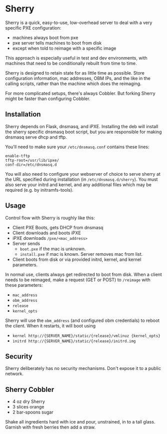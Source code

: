 Sherry
======

Sherry is a quick, easy-to-use, low-overhead server to deal with a
very specific PXE configuration:

 - machines always boot from pxe
 - pxe server tells machines to boot from disk
 - except when told to reimage with a specific image

This approach is especially useful in test and dev environments, with
machines that need to be conditionally rebuilt from time to time.

Sherry is designed to retain state for as little time as
possible. Store configuration information, mac addresses, OBM IPs, and
the like in the calling scripts, rather than the machine which does
the reimaging.

For more complicated setups, there's always Cobbler. But forking
Sherry might be faster than configuring Cobbler.

Installation
------------

Sherry depends on Flask, dnsmasq, and iPXE. Installing the deb will
install the sherry specific dnsmasq boot script, but you are responsible for
making dnsmasq serve dhcp and tftp.

You'll need to make sure your `/etc/dnsmasq.conf` contains these lines:

    enable-tftp
    tftp-root=/usr/lib/ipxe/
    conf-dir=/etc/dnsmasq.d

You will also need to configure your webserver of choice to serve
sherry at the URL specified during installation (in
`/etc/dnsmasq.d/sherry`). You must also serve your initrd and kernel,
and any additional files which may be required (e.g. by
initramfs-tools).

Usage
-----
Control flow with Sherry is roughly like this:

 - Client PXE Boots, gets DHCP from dnsmasq
 - Client downloads and boots iPXE
 - iPXE downloads `/pxe/<mac_address>`
 - Server sends
   - `boot.pxe` if the mac is unknown.
   - `install.pxe` if mac is known. Server removes mac from list.
 - Client boots from disk or via provided initrd, kernel, and kernel
   parameters.

In normal use, clients always get redirected to boot from disk. When a
client needs to be reimaged, make a request (GET or POST) to
`/reimage` with these parameters:

 - `mac_address`
 - `obm_address`
 - `release`
 - `kernel_opts`

Sherry will use the `obm_address` (and configured obm credentials) to
reboot the client. When it restarts, it will boot using

 - `kernel http://{SERVER_NAME}/static/{release}/vmlinuz {kernel_opts}`
 - `initrd http://{SERVER_NAME}/static/{release}/initrd.img`

Security
--------

Sherry deliberately has no security mechanisms. Don't expose it to a
public network.

Sherry Cobbler
--------------
 - 4 oz dry Sherry
 - 3 slices orange
 - 2 bar-spoons sugar

Shake all ingredients hard with ice and pour, unstrained, in to a tall
glass. Garnish with fresh berries then add a straw.
